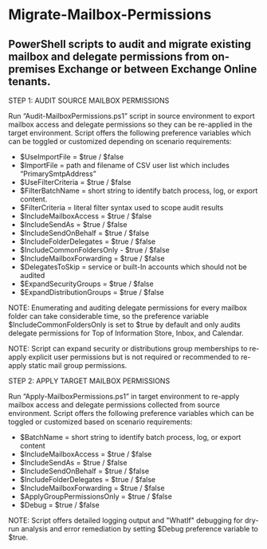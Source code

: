 # Migrate-Mailbox-Permissions
## PowerShell scripts to audit and migrate existing mailbox and delegate permissions from on-premises Exchange or between Exchange Online tenants.

STEP 1: AUDIT SOURCE MAILBOX PERMISSIONS

Run “Audit-MailboxPermissions.ps1” script in source environment to export mailbox access and delegate permissions so they can be re-applied in the target environment. Script offers the following preference variables which can be toggled or customized depending on scenario requirements:
* $UseImportFile = $true / $false
* $ImportFile = path and filename of CSV user list which includes “PrimarySmtpAddress”
* $UseFilterCriteria = $true / $false
* $FilterBatchName = short string to identify batch process, log, or export content.
* $FilterCriteria = literal filter syntax used to scope audit results
* $IncludeMailboxAccess = $true / $false 
* $IncludeSendAs = $true / $false
* $IncludeSendOnBehalf = $true / $false
* $IncludeFolderDelegates = $true / $false
* $IncludeCommonFoldersOnly - $true / $false
* $IncludeMailboxForwarding = $true / $false
* $DelegatesToSkip = service or built-In accounts which should not be audited
* $ExpandSecurityGroups = $true / $false
* $ExpandDistributionGroups = $true / $false

NOTE: Enumerating and auditing delegate permissions for every mailbox folder can take considerable time, so the preference variable $IncludeCommonFoldersOnly is set to $true by default and only audits delegate permissions for Top of Information Store, Inbox, and Calendar.

NOTE: Script can expand security or distributions group memberships to re-apply explicit user permissions but is not required or recommended to re-apply static mail group permissions.

STEP 2: APPLY TARGET MAILBOX PERMISSIONS

Run “Apply-MailboxPermissions.ps1” in target environment to re-apply mailbox access and delegate permissions collected from source environment. Script offers the following preference variables which can be toggled or customized based on scenario requirements:
* $BatchName = short string to identify batch process, log, or export content
* $IncludeMailboxAccess = $true / $false
* $IncludeSendAs = $true / $false
* $IncludeSendOnBehalf = $true / $false
* $IncludeFolderDelegates = $true / $false
* $IncludeMailboxForwarding = $true / $false
* $ApplyGroupPermissionsOnly = $true / $false
* $Debug = $true / $false

NOTE: Script offers detailed logging output and "WhatIf" debugging for dry-run analysis and error remediation by setting $Debug preference variable to $true.
